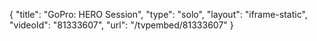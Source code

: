 {
    "title": "GoPro: HERO Session",
    "type": "solo",
    "layout": "iframe-static",
    "videoId": "81333607",
    "url": "\/tvpembed\/81333607"
}